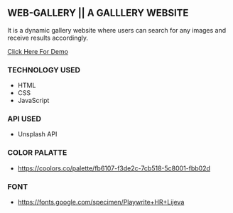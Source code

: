 ## WEB-GALLERY || A GALLLERY WEBSITE

It is a dynamic gallery website where users can search for any images and receive results accordingly.

[Click Here For Demo](https://)

### TECHNOLOGY USED
 * HTML
 * CSS
 * JavaScript

### API USED
 * Unsplash API

 ### COLOR PALATTE

 * https://coolors.co/palette/fb6107-f3de2c-7cb518-5c8001-fbb02d

 ### FONT 

 * https://fonts.google.com/specimen/Playwrite+HR+Lijeva
